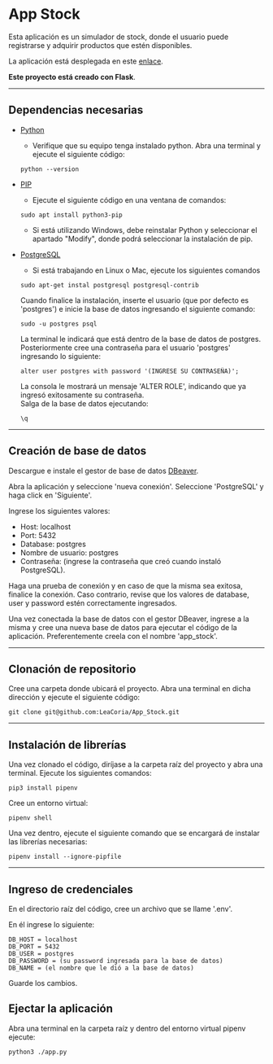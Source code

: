 # App Stock
Esta aplicación es un simulador de stock, donde el usuario puede registrarse y adquirir productos que estén disponibles.

La aplicación está desplegada en este [enlace](https://appstock-leacoria.herokuapp.com/).


**Este proyecto está creado con Flask**.

***

## Dependencias necesarias  
* [Python](https://www.python.org/)
    * Verifique que su equipo tenga instalado python. Abra una terminal y ejecute el siguiente código:  
    ```
    python --version
    ```
* [PIP](https://pypi.org/project/pip/)
    * Ejecute el siguiente código en una ventana de comandos:
    ```
    sudo apt install python3-pip
    ```
    * Si está utilizando Windows, debe reinstalar Python y seleccionar el apartado "Modify", donde podrá seleccionar la instalación de pip.  


* [PostgreSQL](https://www.postgresql.org/)  
    * Si está trabajando en Linux o Mac, ejecute los siguientes comandos
    ```
    sudo apt-get instal postgresql postgresql-contrib
    ```  
    Cuando finalice la instalación, inserte el usuario (que por defecto es 'postgres') e inicie la base de datos ingresando el siguiente comando:
    ```
    sudo -u postgres psql
    ```  
    La terminal le indicará que está dentro de la base de datos de postgres. Posteriormente cree una contraseña para el usuario 'postgres' ingresando lo siguiente:
    ```
    alter user postgres with password '(INGRESE SU CONTRASEÑA)';
    ```  
    La consola le mostrará un mensaje 'ALTER ROLE', indicando que ya ingresó exitosamente su contraseña.  
    Salga de la base de datos ejecutando:
    ```
    \q
    ```  
***
## Creación de base de datos  
Descargue e instale el gestor de base de datos [DBeaver](https://dbeaver.io/).


Abra la aplicación y seleccione 'nueva conexión'. Seleccione 'PostgreSQL' y haga click en 'Siguiente'.

Ingrese los siguientes valores:
* Host: localhost
* Port: 5432
* Database: postgres
* Nombre de usuario: postgres
* Contraseña: (ingrese la contraseña que creó cuando instaló PostgreSQL).


Haga una prueba de conexión y en caso de que la misma sea exitosa, finalice la conexión. Caso contrario, revise que los valores de database, user y password estén correctamente ingresados.


Una vez conectada la base de datos con el gestor DBeaver, ingrese a la misma y cree una nueva base de datos para ejecutar el código de la aplicación. Preferentemente creela con el nombre 'app_stock'.
***  
## Clonación de repositorio   
Cree una carpeta donde ubicará el proyecto. Abra una terminal en dicha dirección y ejecute el siguiente código:  
```
git clone git@github.com:LeaCoria/App_Stock.git
```  
***  
## Instalación de librerías  
Una vez clonado el código, diríjase a la carpeta raíz del proyecto y abra una terminal. Ejecute los siguientes comandos:  
```
pip3 install pipenv
```  
Cree un entorno virtual:
```
pipenv shell
```  
Una vez dentro, ejecute el siguiente comando que se encargará de instalar las librerías necesarias:
```
pipenv install --ignore-pipfile
```  
***  
## Ingreso de credenciales  
En el directorio raíz del código, cree un archivo que se llame '.env'.


En él ingrese lo siguiente:
```
DB_HOST = localhost
DB_PORT = 5432
DB_USER = postgres
DB_PASSWORD = (su password ingresada para la base de datos)
DB_NAME = (el nombre que le dió a la base de datos)
```  
Guarde los cambios.
## Ejectar la aplicación  
Abra una terminal en la carpeta raíz y dentro del entorno virtual pipenv ejecute:
```
python3 ./app.py
```